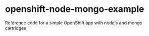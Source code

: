 openshift-node-mongo-example
============================

Reference code for a simple OpenShift app with nodejs and mongo cartridges